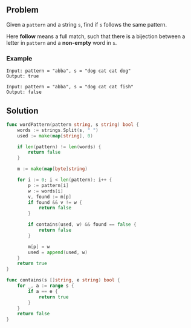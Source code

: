 ## Problem

Given a `pattern` and a string `s`, find if `s` follows the same pattern.

Here **follow** means a full match, such that there is a bijection between a letter in `pattern` and a **non-empty** word in `s`.

### Example

```
Input: pattern = "abba", s = "dog cat cat dog"
Output: true
```

```
Input: pattern = "abba", s = "dog cat cat fish"
Output: false
```

## Solution

```go
func wordPattern(pattern string, s string) bool {
    words := strings.Split(s, " ")
    used := make(map[string], 0)

    if len(pattern) != len(words) {
        return false
    }

    m := make(map[byte]string)

    for i := 0; i < len(pattern); i++ {
        p := pattern[i]
        w := words[i]
        v, found := m[p]
        if found && v != w {
            return false
        }

        if contains(used, w) && found == false {
            return false
        }

        m[p] = w
        used = append(used, w)
    }
    return true
}

func contains(s []string, e string) bool {
    for _, a := range s {
        if a == e {
            return true
        }
    }
    return false
}
```
```